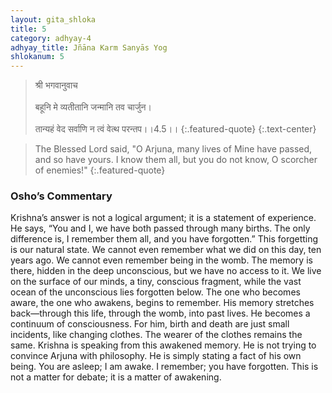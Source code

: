 ```yaml
---
layout: gita_shloka
title: 5
category: adhyay-4
adhyay_title: Jñāna Karm Sanyās Yog
shlokanum: 5
---
```


> श्री भगवानुवाच<br><br>बहूनि मे व्यतीतानि जन्मानि तव चार्जुन।<br><br>तान्यहं वेद सर्वाणि न त्वं वेत्थ परन्तप।।4.5।।
{:.featured-quote}
{:.text-center}

> The Blessed Lord said, "O Arjuna, many lives of Mine have passed, and so have yours. I know them all, but you do not know, O scorcher of enemies!"
{:.featured-quote}

### Osho’s Commentary
Krishna’s answer is not a logical argument; it is a statement of experience. He says, “You and I, we have both passed through many births. The only difference is, I remember them all, and you have forgotten.”
This forgetting is our natural state. We cannot even remember what we did on this day, ten years ago. We cannot even remember being in the womb. The memory is there, hidden in the deep unconscious, but we have no access to it. We live on the surface of our minds, a tiny, conscious fragment, while the vast ocean of the unconscious lies forgotten below.
The one who becomes aware, the one who awakens, begins to remember. His memory stretches back—through this life, through the womb, into past lives. He becomes a continuum of consciousness. For him, birth and death are just small incidents, like changing clothes. The wearer of the clothes remains the same.
Krishna is speaking from this awakened memory. He is not trying to convince Arjuna with philosophy. He is simply stating a fact of his own being. You are asleep; I am awake. I remember; you have forgotten. This is not a matter for debate; it is a matter of awakening.
